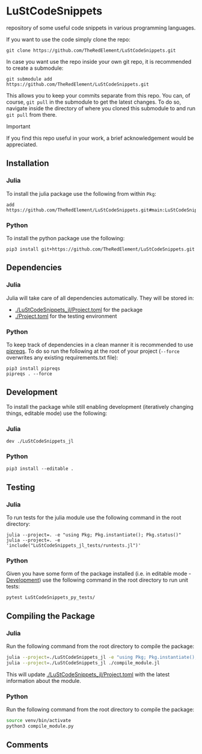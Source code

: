 # LuStCodeSnippets

repository of some useful code snippets in various programming languages.

If you want to use the code simply clone the repo:

```shell
git clone https://github.com/TheRedElement/LuStCodeSnippets.git
```

In case you want use the repo inside your own git repo, it is recommended to create a submodule:

```shell
git submodule add https://github.com/TheRedElement/LuStCodeSnippets.git
```

This allows you to keep your commits separate from this repo.
You can, of course, `git pull` in the submodule to get the latest changes.
To do so, navigate inside the directory of where you cloned this submodule to and run `git pull` from there.

> [!IMPORTANT]
> If you find this repo useful in your work, a brief acknowledgement would be appreciated.

## Installation

### Julia
To install the julia package use the following from within `Pkg`:

```shell
add https://github.com/TheRedElement/LuStCodeSnippets.git#main:LuStCodeSnippets_jl
```

### Python
To install the python package use the following:

```shell
pip3 install git+https://github.com/TheRedElement/LuStCodeSnippets.git
```

## Dependencies

### Julia
Julia will take care of all dependencies automatically.
They will be stored in:
* [./LuStCodeSnippets_jl/Project.toml](./LuStCodeSnippets_jl/Project.toml) for the package
* [./Project.toml](./Project.toml) for the testing environment

### Python
To keep track of dependencies in a clean manner it is recommended to use [pipreqs](https://pypi.org/project/pipreqs/).
To do so run the following at the root of your project (`--force` overwrites any existing requirements.txt file):

```shell
pip3 install pipreqs
pipreqs . --force
```

## Development
To install the package while still enabling development (iteratively changing things, editable mode) use the following:

### Julia

```shell
dev ./LuStCodeSnippets_jl
```

### Python

```shell
pip3 install --editable .
```

## Testing

### Julia
To run tests for the julia module use the following command in the root directory:

```shell
julia --project=. -e "using Pkg; Pkg.instantiate(); Pkg.status()"
julia --project=. -e 'include("LuStCodeSnippets_jl_tests/runtests.jl")'
```

### Python
Given you have some form of the package installed (i.e. in editable mode - [Development](#development)) use the following command in the root directory to run unit tests:

```shell
pytest LuStCodeSnippets_py_tests/
```

## Compiling the Package

### Julia
Run the following command from the root directory to compile the package:
```bash
julia --project=./LuStCodeSnippets_jl -e "using Pkg; Pkg.instantiate(); Pkg.status()"
julia --project=./LuStCodeSnippets_jl ./compile_module.jl
```
This will update [./LuStCodeSnippets_jl/Project.toml](./LuStCodeSnippets_jl/Project.toml) with the latest information about the module.

### Python
Run the following command from the root directory to compile the package:
```bash
source venv/bin/activate
python3 compile_module.py
```

## Comments
